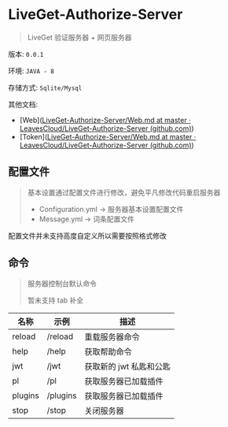 # LiveGet-Authorize-Server

> LiveGet 验证服务器 + 网页服务器

版本: `0.0.1`

环境: `JAVA - 8`

存储方式: `Sqlite/Mysql`

其他文档:

- [Web]([LiveGet-Authorize-Server/Web.md at master · LeavesCloud/LiveGet-Authorize-Server (github.com)](https://github.com/LeavesCloud/LiveGet-Authorize-Server/blob/master/Web.md))
- [Token]([LiveGet-Authorize-Server/Web.md at master · LeavesCloud/LiveGet-Authorize-Server (github.com)](https://github.com/LeavesCloud/LiveGet-Authorize-Server/blob/master/Token.md))



## 配置文件

> 基本设置通过配置文件进行修改，避免平凡修改代码重启服务器
>
> - Configuration.yml -> 服务器基本设置配置文件
> - Message.yml -> 词条配置文件

配置文件并未支持高度自定义所以需要按照格式修改



## 命令

> 服务器控制台默认命令
>
> 暂未支持 tab 补全

| 名称    | 示例     | 描述                    |
| ------- | -------- | ----------------------- |
| reload  | /reload  | 重载服务器命令          |
| help    | /help    | 获取帮助命令            |
| jwt     | /jwt     | 获取新的 jwt 私匙和公匙 |
| pl      | /pl      | 获取服务器已加载插件    |
| plugins | /plugins | 获取服务器已加载插件    |
| stop    | /stop    | 关闭服务器              |


